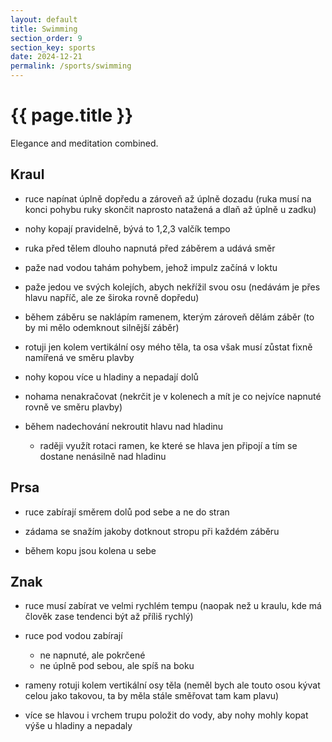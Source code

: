 ```yaml
---
layout: default
title: Swimming
section_order: 9
section_key: sports
date: 2024-12-21
permalink: /sports/swimming
---
```


# {{ page.title }}

Elegance and meditation combined.

## Kraul

- ruce napínat úplně dopředu a zároveň až úplně dozadu (ruka musí na konci pohybu ruky skončit naprosto natažená a dlaň až úplně u zadku)

- nohy kopají pravidelně, bývá to 1,2,3 valčík tempo

- ruka před tělem dlouho napnutá před záběrem a udává směr

- paže nad vodou tahám pohybem, jehož impulz začíná v loktu

- paže jedou ve svých kolejích, abych nekřížil svou osu (nedávám je přes hlavu napříč, ale ze široka rovně dopředu)

- během záběru se naklápím ramenem, kterým zároveň dělám záběr (to by mi mělo odemknout silnější záběr)

- rotuji jen kolem vertikální osy mého těla, ta osa však musí zůstat fixně namířená ve směru plavby

- nohy kopou více u hladiny a nepadají dolů

- nohama nenakračovat (nekrčit je v kolenech a mít je co nejvíce napnuté rovně ve směru plavby)

- během nadechování nekroutit hlavu nad hladinu
  - raději využít rotaci ramen, ke které se hlava jen připojí a tím se dostane nenásilně nad hladinu

## Prsa

- ruce zabírají směrem dolů pod sebe a ne do stran

- zádama se snažím jakoby dotknout stropu při každém záběru

- během kopu jsou kolena u sebe

## Znak

- ruce musí zabírat ve velmi rychlém tempu (naopak než u kraulu, kde má člověk zase tendenci být až příliš rychlý)

- ruce pod vodou zabírají
  - ne napnuté, ale pokrčené
  - ne úplně pod sebou, ale spíš na boku

- rameny rotuji kolem vertikální osy těla (neměl bych ale touto osou kývat celou jako takovou, ta by měla stále směřovat tam kam plavu)

- více se hlavou i vrchem trupu položit do vody, aby nohy mohly kopat výše u hladiny a nepadaly